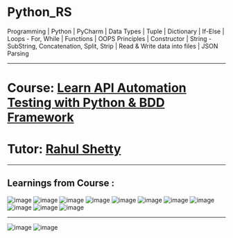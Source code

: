 # Python_RS
Programming | Python | PyCharm | Data Types | Tuple | Dictionary | If-Else | Loops - For, While | Functions | OOPS Principles | Constructor | String - SubString, Concatenation, Split, Strip | Read & Write data into files | JSON Parsing

------------------------------------------------------------------------------------------------------------------------
# Course: <a href="https://www.udemy.com/course/python-sdet-rest-api-automation/">Learn API Automation Testing with Python & BDD Framework </a>

# Tutor: <a href="https://www.udemy.com/user/rahul445/">Rahul Shetty</a>
------------------------------------------------------------------------------------------------------------------------
Learnings from Course : 
------------------------------------------------------------------------------------------------------------------------

![image](https://user-images.githubusercontent.com/26399692/167477610-91a1d70c-370e-4beb-819b-c478cf682613.png)
![image](https://user-images.githubusercontent.com/26399692/167477892-7fd04dcc-8da3-4afa-b327-8657ed931d5f.png)
![image](https://user-images.githubusercontent.com/26399692/167478112-de114a23-7ec2-4f07-a4bf-206e8315a6da.png)
![image](https://user-images.githubusercontent.com/26399692/167478788-487451b5-754f-4ea1-83dc-a1fa9eeb5dcf.png)
![image](https://user-images.githubusercontent.com/26399692/167478918-87c603af-21a0-4b26-9102-bbed8949d803.png)
![image](https://user-images.githubusercontent.com/26399692/167479059-ac8233d9-3ec5-4455-a933-801a4710a35d.png)
![image](https://user-images.githubusercontent.com/26399692/167479158-148e0765-40e6-4219-bc66-1a74d96813b9.png)
![image](https://user-images.githubusercontent.com/26399692/167478217-063d60ec-de1f-4e43-95ba-e74dc1d592da.png)
![image](https://user-images.githubusercontent.com/26399692/167478518-fb2a044f-964b-4d68-bda5-4dd4e83659e8.png)
![image](https://user-images.githubusercontent.com/26399692/167478617-3d115af4-1710-46d2-83af-1079789f7942.png)
![image](https://user-images.githubusercontent.com/26399692/167478333-3892c82c-2204-4cc3-ac87-09b08daba87e.png)

------------------------------------------------------------------------------------------------------------------------

![image](https://user-images.githubusercontent.com/26399692/167479212-60e284e1-32f2-4d91-96a4-700c61042785.png)
![image](https://user-images.githubusercontent.com/26399692/167479354-096ad683-9979-43cf-863b-f770a41e4ce1.png)




